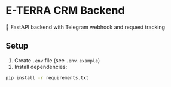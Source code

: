 # E-TERRA CRM Backend

🎯 FastAPI backend with Telegram webhook and request tracking

## Setup

1. Create `.env` file (see `.env.example`)
2. Install dependencies:
```bash
pip install -r requirements.txt
